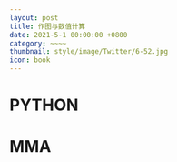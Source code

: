 ```yaml
---
layout: post
title: 作图与数值计算
date: 2021-5-1 00:00:00 +0800
category: ~~~~
thumbnail: style/image/Twitter/6-52.jpg
icon: book
---
```




# PYTHON




# MMA

